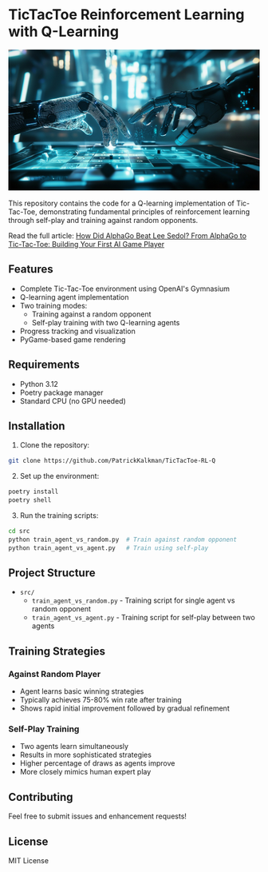 # TicTacToe Reinforcement Learning with Q-Learning

![Cover Selfplay](cover_selfplay.jpg)

This repository contains the code for a Q-learning implementation of Tic-Tac-Toe, demonstrating fundamental principles of reinforcement learning through self-play and training against random opponents.

Read the full article: [How Did AlphaGo Beat Lee Sedol? From AlphaGo to Tic-Tac-Toe: Building Your First AI Game Player](https://medium.com/ai-advances/how-did-alphago-beat-lee-sedol-1a160d76612b)

## Features

- Complete Tic-Tac-Toe environment using OpenAI's Gymnasium
- Q-learning agent implementation
- Two training modes:
  - Training against a random opponent
  - Self-play training with two Q-learning agents
- Progress tracking and visualization
- PyGame-based game rendering

## Requirements

- Python 3.12
- Poetry package manager
- Standard CPU (no GPU needed)

## Installation

1. Clone the repository:
```bash
git clone https://github.com/PatrickKalkman/TicTacToe-RL-Q
```

2. Set up the environment:
```bash
poetry install
poetry shell
```

3. Run the training scripts:
```bash
cd src
python train_agent_vs_random.py  # Train against random opponent
python train_agent_vs_agent.py   # Train using self-play
```

## Project Structure

- `src/`
  - `train_agent_vs_random.py` - Training script for single agent vs random opponent
  - `train_agent_vs_agent.py` - Training script for self-play between two agents

## Training Strategies

### Against Random Player
- Agent learns basic winning strategies
- Typically achieves 75-80% win rate after training
- Shows rapid initial improvement followed by gradual refinement

### Self-Play Training
- Two agents learn simultaneously
- Results in more sophisticated strategies
- Higher percentage of draws as agents improve
- More closely mimics human expert play

## Contributing

Feel free to submit issues and enhancement requests!

## License

MIT License
